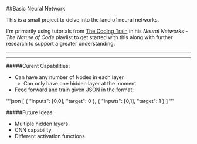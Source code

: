##Basic Neural Network

This is a small project to delve into the land of neural networks.

I'm primarily using tutorials from [The Coding Train](https://www.youtube.com/channel/UCvjgXvBlbQiydffZU7m1_aw) in his 
*Neural Networks - The Nature of Code* playlist to get started with this along with further research to support a greater
understanding.

---
---
#####Curent Capabilities:
* Can have any number of Nodes in each layer
    * Can only have one hidden layer at the moment
* Feed forward and train given JSON in the format:

'''json
[
    {
        "inputs": [0,0],
        "target": 0
    },
    {
        "inputs": [0,1],
        "target": 1
    }
]
'''

#####Future Ideas:
* Multiple hidden layers
* CNN capability
* Different activation functions